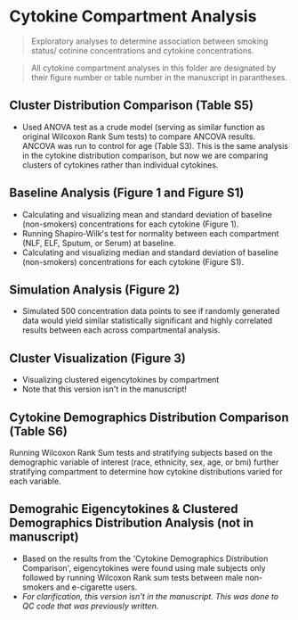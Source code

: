 # Cytokine Compartment Analysis
> Exploratory analyses to determine association between smoking status/ cotinine concentrations and cytokine concentrations.

> All cytokine compartment analyses in this folder are designated by their figure number or table number in the manuscript in parantheses.



## Cluster Distribution Comparison (Table S5)
- Used ANOVA test as a crude model (serving as similar function as original Wilcoxon Rank Sum tests) to compare ANCOVA results. ANCOVA was run to control for age (Table S3). This is the same analysis in the cytokine distribution comparison, but now we are comparing clusters of cytokines rather than individual cytokines.
   
## Baseline Analysis (Figure 1 and Figure S1)
- Calculating and visualizing mean and standard deviation of baseline (non-smokers) concentrations for each cytokine (Figure 1). 
- Running Shapiro-Wilk's test for normality between each compartment (NLF, ELF, Sputum, or Serum) at baseline. 
- Calculating and visualizing median and standard deviation of baseline (non-smokers) concentrations for each cytokine (Figure S1). 

## Simulation Analysis (Figure 2)
- Simulated 500 concentration data points to see if randomly generated data would yield similar statistically significant and highly correlated results between each across compartmental analysis. 

## Cluster Visualization (Figure 3)
- Visualizing clustered eigencytokines by compartment
- Note that this version isn't in the manuscript!

## Cytokine Demographics Distribution Comparison (Table S6)
Running Wilcoxon Rank Sum tests and stratifying subjects based on the demographic variable of interest (race, ethnicity, sex, age, or bmi) further stratifying compartment to determine how cytokine distributions varied for each variable. 


## Demograhic Eigencytokines & Clustered Demographics Distribution Analysis (not in manuscript)
- Based on the results from the 'Cytokine Demographics Distribution Comparison',  eigencytokines were found using male subjects only followed by running Wilcoxon Rank sum tests between male non-smokers and e-cigarette users. 
- <i> For clarification, this version isn't in the manuscript. This was done to QC code that was previously written. </i>

